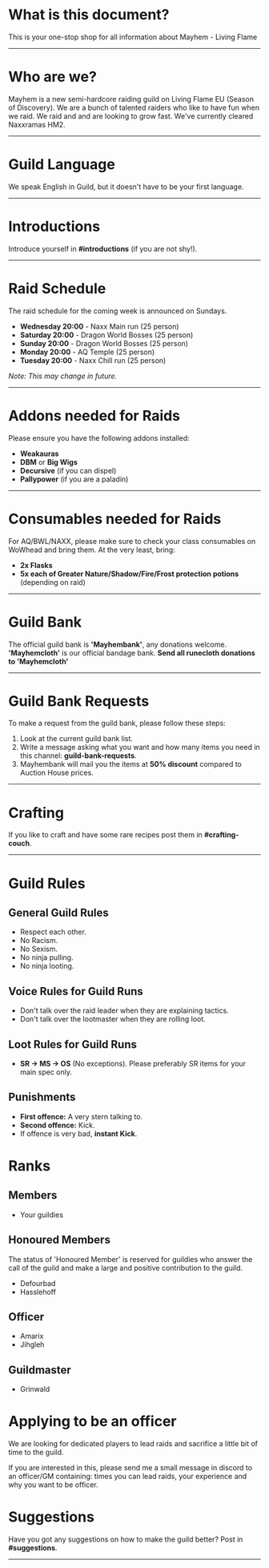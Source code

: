 # What is this document?

This is your one-stop shop for all information about Mayhem - Living Flame

---

# Who are we?

Mayhem is a new semi-hardcore raiding guild on Living Flame EU (Season of Discovery). We are a bunch of talented raiders who like to have fun when we raid. We raid and and are looking to grow fast. We've currently cleared Naxxramas HM2.

---

# Guild Language

We speak English in Guild, but it doesn't have to be your first language.

---

# Introductions

Introduce yourself in **#introductions** (if you are not shy!).

---

# Raid Schedule

The raid schedule for the coming week is announced on Sundays.

- **Wednesday 20:00** - Naxx Main run (25 person)
- **Saturday 20:00** - Dragon World Bosses (25 person)
- **Sunday 20:00** - Dragon World Bosses (25 person)
- **Monday 20:00** - AQ Temple (25 person)
- **Tuesday 20:00** - Naxx Chill run (25 person)

*Note: This may change in future.*

---

# Addons needed for Raids

Please ensure you have the following addons installed:

- **Weakauras**
- **DBM** or **Big Wigs**
- **Decursive** (if you can dispel)
- **Pallypower** (if you are a paladin)

---

# Consumables needed for Raids

For AQ/BWL/NAXX, please make sure to check your class consumables on WoWhead and bring them. At the very least, bring:

- **2x Flasks**
- **5x each of Greater Nature/Shadow/Fire/Frost protection potions** (depending on raid)

---

# Guild Bank

The official guild bank is **'Mayhembank'**, any donations welcome.
**'Mayhemcloth'** is our official bandage bank. 
**Send all runecloth donations to 'Mayhemcloth'**

---

# Guild Bank Requests

To make a request from the guild bank, please follow these steps:
1. Look at the current guild bank list.
2. Write a message asking what you want and how many items you need in this channel: **guild-bank-requests**.
3. Mayhembank will mail you the items at **50% discount** compared to Auction House prices.

---

# Crafting

If you like to craft and have some rare recipes post them in **#crafting-couch**.

---

# Guild Rules

## General Guild Rules

- Respect each other.
- No Racism.
- No Sexism.
- No ninja pulling.
- No ninja looting.

## Voice Rules for Guild Runs

- Don't talk over the raid leader when they are explaining tactics.
- Don't talk over the lootmaster when they are rolling loot.

## Loot Rules for Guild Runs

- **SR -> MS -> OS** (No exceptions). Please preferably SR items for your main spec only.

## Punishments

- **First offence:** A very stern talking to.
- **Second offence:** Kick.
- If offence is very bad, **instant Kick**.

# Ranks

## Members

- Your guildies

## Honoured Members

The status of 'Honoured Member' is reserved for guildies who answer the call of the guild and make a large and positive contribution to the guild.

- Defourbad
- Hasslehoff

## Officer

 - Amarix
 - Jihgleh

## Guildmaster

- Grinwald

# Applying to be an officer

We are looking for dedicated players to lead raids and sacrifice a little bit of time to the guild.

If you are interested in this, please send me a small message in discord to an officer/GM containing: times you can lead raids, your experience and why you want to be officer. 

# Suggestions

Have you got any suggestions on how to make the guild better? Post in **#suggestions**.

---
